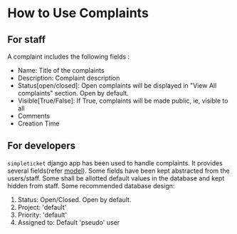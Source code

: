 # How to Use Complaints

## For staff
A complaint includes the following fields :
* Name: Title of the complaints
* Description: Complaint description
* Status[open/closed]: Open complaints will be displayed in "View All complaints" section. Open by default.
* Visible[True/False]: If True, complaints will be made public, ie, visible to all
* Comments
* Creation Time

## For developers
`simpleticket` django app has been used to handle complaints. It provides several fields(refer [model](simpleticket/models.py)). Some fields have been kept abstracted from the users/staff. Some shall be allotted default values in the database and kept hidden from staff. Some recommended database design:

1. Status: Open/Closed. Open by default.
2. Project: 'default'
3. Priority: 'default'
4. Assigned to: Default 'pseudo' user
